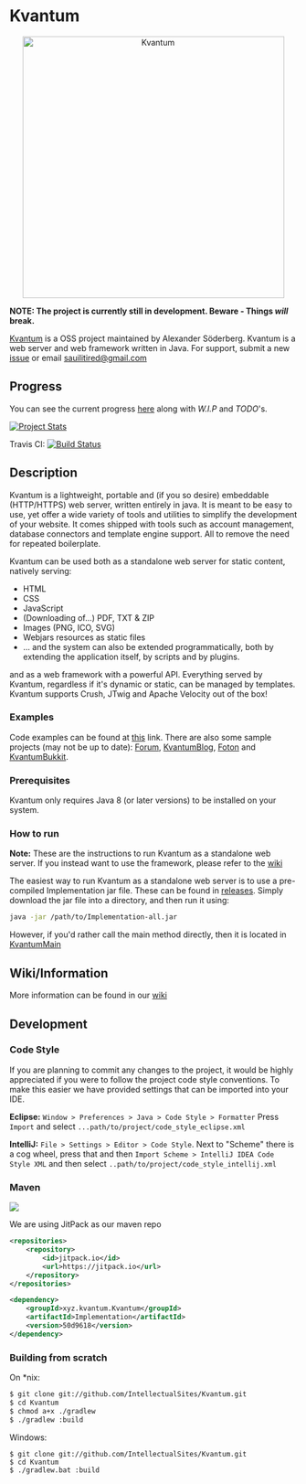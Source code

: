# Kvantum

<p align="center">
<img alt="Kvantum" src="https://i.imgur.com/C8QKaSK.png" width="458"/>
</p>

**NOTE: The project is currently still in development. Beware - Things *will* break.** 

[Kvantum](http://kvantum.xyz/) is a OSS project maintained by Alexander Söderberg. Kvantum is a web server and web 
framework written in Java. For support, submit a new 
[issue](https://github.com/IntellectualSites/Kvantum/issues) or email 
[sauilitired@gmail.com](mailto:sauilitired@gmail.com)
 

## Progress
You can see the current progress [here](https://github.com/IntellectualSites/Kvantum/blob/master/PROGRESS.md) along with *W.I.P* and *TODO*'s. 

[![Project Stats](https://www.openhub.net/p/Kvantum/widgets/project_thin_badge.gif)](https://www.openhub.net/p/Kvantum)

Travis CI:
[![Build Status](https://travis-ci.org/IntellectualSites/Kvantum.svg?branch=master)](https://travis-ci.org/IntellectualSites/Kvantum)

## Description
Kvantum is a lightweight, portable and (if you so desire) embeddable (HTTP/HTTPS) web server, written entirely in java. It is meant to be easy to use, yet offer a wide variety of tools and utilities to simplify the development of your website. It comes shipped with tools such as account management, database connectors and template engine support. All to remove the need for repeated boilerplate. 

Kvantum can be used both as a standalone web server for static content, natively serving:
* HTML
* CSS 
* JavaScript
* (Downloading of...) PDF, TXT &amp; ZIP
* Images (PNG, ICO, SVG)
* Webjars resources as static files
* ... and the system can also be extended programmatically, both by extending the application itself, by scripts and by plugins. 

and as a web framework with a powerful API. Everything served by Kvantum, regardless if it's dynamic or static, can be managed by templates. Kvantum supports Crush, JTwig and Apache Velocity out of the box!

### Examples
Code examples can be found at [this](https://github.com/IntellectualSites/Kvantum/tree/master/Examples) link. There are also some sample projects (may not be up to date): [Forum](https://github.com/Sauilitired/Forum), [KvantumBlog](https://github.com/IntellectualSites/KvantumBlog), [Foton](https://github.com/IntellectualSites/Foton) and [KvantumBukkit](https://github.com/Sauilitired/KvantumBukkit).

### Prerequisites
Kvantum only requires Java 8 (or later versions) to be installed on your system.

### How to run

**Note:** These are the instructions to run Kvantum as a standalone web server.
If you instead want to use the framework, please refer to the [wiki](https://github.com/IntellectualSites/Kvantum/wiki)

The easiest way to run Kvantum as a standalone web server is to use a pre-compiled Implementation jar file. These
can be found in [releases](https://github.com/IntellectualSites/Kvantum/releases). Simply download the jar file into
a directory, and then run it using:
```bash
java -jar /path/to/Implementation-all.jar
```

However, if you'd rather call the main method directly, then it is
located in [KvantumMain](https://github.com/IntellectualSites/Kvantum/blob/master/Implementation/src/main/java/xyz/kvantum/server/implementation/KvantumMain.java)

## Wiki/Information
More information can be found in our [wiki](https://github.com/IntellectualSites/Kvantum/wiki)

## Development

### Code Style

If you are planning to commit any changes to the project,
it would be highly appreciated if you were to follow the 
project code style conventions. To make this easier we have
provided settings that can be imported into your IDE.

**Eclipse:**
`Window > Preferences > Java > Code Style > Formatter`
Press `Import` and select `...path/to/project/code_style_eclipse.xml`

**IntelliJ:**
`File > Settings > Editor > Code Style`. Next to "Scheme" there is a cog wheel, press that and then
`Import Scheme > IntelliJ IDEA Code Style XML` and then select `..path/to/project/code_style_intellij.xml`

### Maven
[![](https://jitpack.io/v/IntellectualSites/Kvantum.svg)](https://jitpack.io/#IntellectualSites/Kvantum)

We are using JitPack as our maven repo
```xml
<repositories>
    <repository>
        <id>jitpack.io</id>
        <url>https://jitpack.io</url>
    </repository>
</repositories>

<dependency>
    <groupId>xyz.kvantum.Kvantum</groupId>
    <artifactId>Implementation</artifactId>
    <version>50d9618</version>
</dependency>
```

### Building from scratch

On *nix:
```bash
$ git clone git://github.com/IntellectualSites/Kvantum.git
$ cd Kvantum
$ chmod a+x ./gradlew
$ ./gradlew :build
```

Windows:
```batch
$ git clone git://github.com/IntellectualSites/Kvantum.git
$ cd Kvantum
$ ./gradlew.bat :build
```
